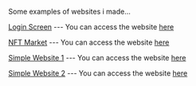 <p> Some examples of websites i made...</p>

<a href="https://github.com/hamits/html1">Login Screen</a> --- You can access the website <a href="https://hamits.github.io/html1/">here</a>

<a href="https://github.com/hamits/html3">NFT Market</a> --- You can access the website <a href="https://hamits.github.io/html3/">here</a>

<a href="https://github.com/hamits/html4">Simple Website 1</a> --- You can access the website <a href="https://hamits.github.io/html4/">here</a>

<a href="https://github.com/hamits/html5">Simple Website 2</a> --- You can access the website <a href="https://hamits.github.io/html5/">here</a>
